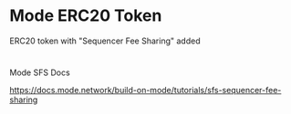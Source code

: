 # Mode ERC20 Token
ERC20 token with "Sequencer Fee Sharing" added
#
Mode SFS Docs

https://docs.mode.network/build-on-mode/tutorials/sfs-sequencer-fee-sharing
